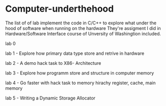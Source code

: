 # Computer-underthehood
The list of of lab implement the code in C/C++  to explore what under the hood of software when running on the hardware
They're assigment I did in Hardware/Software Interface course of Unversity of Washingtion included.

lab 0

lab 1 - Explore how primary data type store and retrive in hardware 

lab 2 - A demo hack task to X86- Architecture

lab 3 - Explore how programm store and structure in computer memory

lab 4 - Go faster with hack task to memory hirachy register, cache, main memory

lab 5 - Writing a Dynamic Storage Allocator
